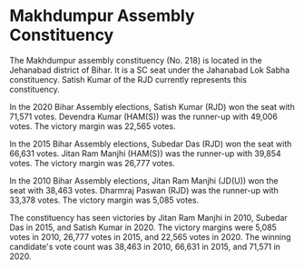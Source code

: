 # Makhdumpur Assembly Constituency

The Makhdumpur assembly constituency (No. 218) is located in the Jehanabad district of Bihar. It is a SC seat under the Jahanabad Lok Sabha constituency. Satish Kumar of the RJD currently represents this constituency.

In the 2020 Bihar Assembly elections, Satish Kumar (RJD) won the seat with 71,571 votes. Devendra Kumar (HAM(S)) was the runner-up with 49,006 votes. The victory margin was 22,565 votes.

In the 2015 Bihar Assembly elections, Subedar Das (RJD) won the seat with 66,631 votes. Jitan Ram Manjhi (HAM(S)) was the runner-up with 39,854 votes. The victory margin was 26,777 votes.

In the 2010 Bihar Assembly elections, Jitan Ram Manjhi (JD(U)) won the seat with 38,463 votes. Dharmraj Paswan (RJD) was the runner-up with 33,378 votes. The victory margin was 5,085 votes.

The constituency has seen victories by Jitan Ram Manjhi in 2010, Subedar Das in 2015, and Satish Kumar in 2020. The victory margins were 5,085 votes in 2010, 26,777 votes in 2015, and 22,565 votes in 2020. The winning candidate's vote count was 38,463 in 2010, 66,631 in 2015, and 71,571 in 2020.
